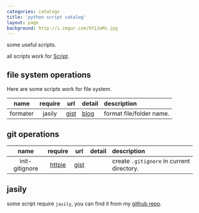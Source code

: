 ```yaml
---
categories: catalogs
title: 'python script catalog'
layout: page
background: http://i.imgur.com/hY1JwMs.jpg
---
```


some useful scripts.

all scripts work for [Script][0].

<!-- more -->

## file system operations

Here are some scripts work for file system.

name|require|url|detail|description
:-:|:-:|:-:|:-|:-
formater|jasily|[gist][1]|[blog][3]|format file/folder name.

## git operations

name|require|url|detail|description
:-:|:-:|:-:|:-|:-
init-gitignore|[httpie][5]|[gist][4]||create `.gitignore` in current directory.

## jasily

some script require `jasily`, you can find it from my [github repo][2].

[0]: https://github.com/Cologler/Script
[1]: https://gist.github.com/Cologler/5d6f94393358102ecbfbb2f55ee66981
[2]: https://github.com/Cologler/py.jasily.cologler
[3]: /4D2ECCD6-D852-4949-8E79-38D2CD00025F.html
[4]: https://gist.github.com/Cologler/505b4afc8db05e5641304aaebac27d3a
[5]: https://github.com/jkbrzt/httpie